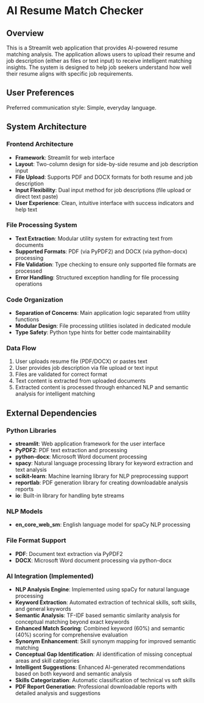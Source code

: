 # AI Resume Match Checker

## Overview

This is a Streamlit web application that provides AI-powered resume matching analysis. The application allows users to upload their resume and job description (either as files or text input) to receive intelligent matching insights. The system is designed to help job seekers understand how well their resume aligns with specific job requirements.

## User Preferences

Preferred communication style: Simple, everyday language.

## System Architecture

### Frontend Architecture
- **Framework**: Streamlit for web interface
- **Layout**: Two-column design for side-by-side resume and job description input
- **File Upload**: Supports PDF and DOCX formats for both resume and job description
- **Input Flexibility**: Dual input method for job descriptions (file upload or direct text paste)
- **User Experience**: Clean, intuitive interface with success indicators and help text

### File Processing System
- **Text Extraction**: Modular utility system for extracting text from documents
- **Supported Formats**: PDF (via PyPDF2) and DOCX (via python-docx) processing
- **File Validation**: Type checking to ensure only supported file formats are processed
- **Error Handling**: Structured exception handling for file processing operations

### Code Organization
- **Separation of Concerns**: Main application logic separated from utility functions
- **Modular Design**: File processing utilities isolated in dedicated module
- **Type Safety**: Python type hints for better code maintainability

### Data Flow
1. User uploads resume file (PDF/DOCX) or pastes text
2. User provides job description via file upload or text input
3. Files are validated for correct format
4. Text content is extracted from uploaded documents
5. Extracted content is processed through enhanced NLP and semantic analysis for intelligent matching

## External Dependencies

### Python Libraries
- **streamlit**: Web application framework for the user interface
- **PyPDF2**: PDF text extraction and processing
- **python-docx**: Microsoft Word document processing
- **spacy**: Natural language processing library for keyword extraction and text analysis
- **scikit-learn**: Machine learning library for NLP preprocessing support
- **reportlab**: PDF generation library for creating downloadable analysis reports
- **io**: Built-in library for handling byte streams

### NLP Models
- **en_core_web_sm**: English language model for spaCy NLP processing

### File Format Support
- **PDF**: Document text extraction via PyPDF2
- **DOCX**: Microsoft Word document processing via python-docx

### AI Integration (Implemented)
- **NLP Analysis Engine**: Implemented using spaCy for natural language processing
- **Keyword Extraction**: Automated extraction of technical skills, soft skills, and general keywords
- **Semantic Analysis**: TF-IDF based semantic similarity analysis for conceptual matching beyond exact keywords
- **Enhanced Match Scoring**: Combined keyword (60%) and semantic (40%) scoring for comprehensive evaluation
- **Synonym Enhancement**: Skill synonym mapping for improved semantic matching
- **Conceptual Gap Identification**: AI identification of missing conceptual areas and skill categories
- **Intelligent Suggestions**: Enhanced AI-generated recommendations based on both keyword and semantic analysis
- **Skills Categorization**: Automatic classification of technical vs soft skills
- **PDF Report Generation**: Professional downloadable reports with detailed analysis and suggestions